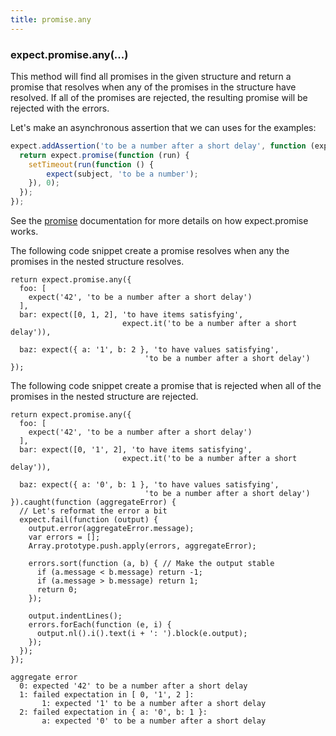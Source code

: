 ```yaml
---
title: promise.any
---
```


### expect.promise.any(...)

This method will find all promises in the given structure and return a
promise that resolves when any of the promises in the structure have
resolved. If all of the promises are rejected, the resulting promise
will be rejected with the errors.

Let's make an asynchronous assertion that we can uses for the examples:

```js
expect.addAssertion('to be a number after a short delay', function (expect, subject) {
  return expect.promise(function (run) {
    setTimeout(run(function () {
        expect(subject, 'to be a number');
    }), 0);
  });
});
```

See the [promise](/api/promise) documentation for more details on how
expect.promise works.

The following code snippet create a promise resolves when any the
promises in the nested structure resolves.

```js#async:true
return expect.promise.any({
  foo: [
    expect('42', 'to be a number after a short delay')
  ],
  bar: expect([0, 1, 2], 'to have items satisfying',
                         expect.it('to be a number after a short delay')),

  baz: expect({ a: '1', b: 2 }, 'to have values satisfying',
                              'to be a number after a short delay')
});
```

The following code snippet create a promise that is rejected when all
of the promises in the nested structure are rejected.

```js#async:true
return expect.promise.any({
  foo: [
    expect('42', 'to be a number after a short delay')
  ],
  bar: expect([0, '1', 2], 'to have items satisfying',
                         expect.it('to be a number after a short delay')),

  baz: expect({ a: '0', b: 1 }, 'to have values satisfying',
                              'to be a number after a short delay')
}).caught(function (aggregateError) {
  // Let's reformat the error a bit
  expect.fail(function (output) {
    output.error(aggregateError.message);
    var errors = [];
    Array.prototype.push.apply(errors, aggregateError);

    errors.sort(function (a, b) { // Make the output stable
      if (a.message < b.message) return -1;
      if (a.message > b.message) return 1;
      return 0;
    });

    output.indentLines();
    errors.forEach(function (e, i) {
      output.nl().i().text(i + ': ').block(e.output);
    });
  });
});
```

```output
aggregate error
  0: expected '42' to be a number after a short delay
  1: failed expectation in [ 0, '1', 2 ]:
       1: expected '1' to be a number after a short delay
  2: failed expectation in { a: '0', b: 1 }:
       a: expected '0' to be a number after a short delay
```
